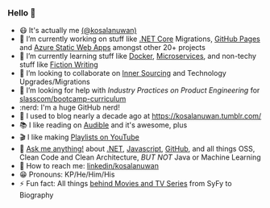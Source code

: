 ### Hello :vulcan_salute:

- :mask: It's actually me [(@kosalanuwan)](https://twitter.com/kosalanuwan/)
- :telescope: I’m currently working on stuff like [.NET Core]() Migrations, [GitHub Pages](https://kosalanuwan.github.io/bookworm/) and [Azure Static Web Apps]() amongst other 20+ projects
- :seedling: I’m currently learning stuff like [Docker](https://alertbox.github.io/docsify-served/), [Microservices](), and non-techy stuff like [Fiction Writing]()
- :beers: I’m looking to collaborate on [Inner Sourcing]() and Technology Upgrades/Migrations
- :thinking: I’m looking for help with _Industry Practices on Product Engineering_ for [slasscom/bootcamp-curriculum](https://github.com/SLASSCOM/slasscom-bootcamp-curriculum)
- :nerd: I'm a huge GitHub nerd!
- :green_book: I used to blog nearly a decade ago at <https://kosalanuwan.tumblr.com/>
- :books: I like reading on [Audible]() and it's awesome, plus
- :clapper: I like making [Playlists on YouTube]()
- :speech_balloon: [Ask me anything!](https://github.com/kosalanuwan/ama/) about [.NET](), [Javascript](), [GitHub](), and all things OSS, Clean Code and Clean Architecture, _BUT NOT_ Java or Machine Learning
- :call_me_hand: How to reach me: [linkedin/kosalanuwan](https://www.linkedin.com/in/kosalanuwan/)
- :grin: Pronouns: KP/He/Him/His
- :zap: Fun fact: All things [behind Movies and TV Series]() from SyFy to Biography
